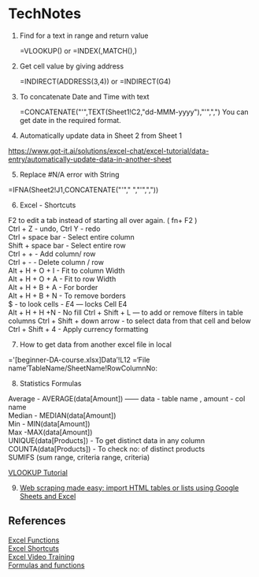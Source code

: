 # TechNotes

1) Find for a text in range and return value 

	=VLOOKUP() or 
	=INDEX(,MATCH(),)

2) Get cell value by giving address

	=INDIRECT(ADDRESS(3,4)) or
	=INDIRECT(G4)

3) To concatenate Date and Time with text 

	=CONCATENATE("'",TEXT(Sheet1!C2,"dd-MMM-yyyy"),"'",",")
	You can get date in the required format.

4) Automatically update data in Sheet 2 from Sheet 1

https://www.got-it.ai/solutions/excel-chat/excel-tutorial/data-entry/automatically-update-data-in-another-sheet

5) Replace #N/A error with String 

=IFNA(Sheet2!J1,CONCATENATE("'"," ","'",","))

6) Excel - Shortcuts 

F2 to edit a tab instead of starting all over again. ( fn+ F2 ) <br/>
Ctrl + Z - undo, Ctrl Y - redo <br/>
Ctrl + space bar -  Select entire column <br/>
Shift + space bar - Select entire row <br/>
Ctrl + + - Add column/ row <br/>
Ctrl + - - Delete column / row <br/>
Alt + H + O + I - Fit to column Width <br/>
Alt + H + O + A - Fit to row Width <br/>
Alt + H + B + A - For border <br/>
Alt + H + B + N - To remove borders <br/>
$ - to look cells - $E$4 — locks Cell E4 <br/>
Alt  + H + H +N - No fill
Ctrl + Shift + L — to add or remove filters in table columns 
Ctrl + Shift + down arrow - to select data from that cell and below 
Ctrl + Shift + 4 - Apply currency formatting 

7) How to get data from another excel file in local

='[beginner-DA-course.xlsx]Data’!L12
=‘File name’TableName/SheetName!RowColumnNo:

8) Statistics Formulas

Average - AVERAGE(data[Amount]) ——  data - table name , amount - col name <br/>
Median - MEDIAN(data[Amount]) <br/>
Min - MIN(data[Amount]) <br/>
Max -MAX(data[Amount]) <br/>
UNIQUE(data[Products]) - To get distinct data in any column <br/>
COUNTA(data[Products]) - To check no: of distinct products <br/>
SUMIFS (sum range, criteria range, criteria) <br/>

[VLOOKUP Tutorial](https://www.youtube.com/watch?v=aJXgqNhRWMM)

9) [Web scraping made easy: import HTML tables or lists using Google Sheets and Excel](https://www.thedataschool.co.uk/anna-prosvetova/web-scraping-made-easy-import-html-tables-or-lists-using-google-sheets-and-excel)

## References 

[Excel Functions](https://excelfind.com/excel-functions/) <br/>
[Excel Shortcuts](https://excelfind.com/excel-shortcuts/) <br/>
[Excel Video Training](https://support.microsoft.com/en-us/office/excel-video-training-9bc05390-e94c-46af-a5b3-d7c22f6990bb) <br/>
[Formulas and functions](https://support.microsoft.com/en-us/office/formulas-and-functions-294d9486-b332-48ed-b489-abe7d0f9eda9?ui=en-US&rs=en-US&ad=US#id0eaabaaa=errors) <br/>

